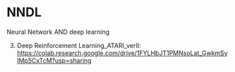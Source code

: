 # NNDL
Neural Network AND deep learning

3. Deep Reinforcement Learning_ATARI_verII:
https://colab.research.google.com/drive/1FYLHbJT1PMNsoLat_GwkmSylMp5CxTcM?usp=sharing
